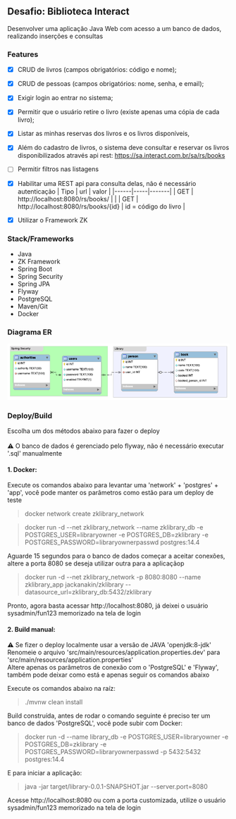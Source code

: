 ## Desafio: Biblioteca Interact
Desenvolver uma aplicação Java Web com acesso a um banco de dados, realizando inserções e consultas

### Features
- [x] CRUD de livros (campos obrigatórios: código e nome);
- [x] CRUD de pessoas (campos obrigatórios: nome, senha, e email);
- [x] Exigir login ao entrar no sistema;
- [x] Permitir que o usuário retire o livro (existe apenas uma cópia de cada livro);
- [x] Listar as minhas reservas dos livros e os livros disponíveis,
- [x] Além do cadastro de livros, o sistema deve consultar e reservar os livros disponibilizados através api rest: https://sa.interact.com.br/sa/rs/books
- [ ] Permitir filtros nas listagens
- [x] Habilitar uma REST api para consulta delas, não é necessário autenticação
| Tipo | url | valor |
|------|-----|-------|
| GET | http://localhost:8080/rs/books/ | |
| GET | http://localhost:8080/rs/books/{id} | id = código do livro |
- [x] Utilizar o Framework ZK



### Stack/Frameworks
* Java
* ZK Framework
* Spring Boot
* Spring Security
* Spring JPA
* Flyway
* PostgreSQL
* Maven/Git
* Docker

### Diagrama ER
![alt text](https://github.com/jackanakin/zklibrary/blob/main/er_db.png?raw=true)

### Deploy/Build
Escolha um dos métodos abaixo para fazer o deploy<br/>
<br/>
:warning:	O banco de dados é gerenciado pelo flyway, não é necessário executar '.sql' manualmente<br/>

#### 1. Docker: 

Execute os comandos abaixo para levantar uma 'network' + 'postgres' + 'app', você pode manter os parâmetros como estão para um deploy de teste
> docker network create zklibrary_network

> docker run -d --net zklibrary_network --name zklibrary_db -e POSTGRES_USER=libraryowner -e POSTGRES_DB=zklibrary -e POSTGRES_PASSWORD=libraryownerpasswd postgres:14.4

Aguarde 15 segundos para o banco de dados começar a aceitar conexões, altere a porta 8080 se deseja utilizar outra para a aplicaçãop
> docker run -d --net zklibrary_network -p 8080:8080 --name zklibrary_app jackanakin/zklibrary --datasource_url=zklibrary_db:5432/zklibrary

Pronto, agora basta acessar http://localhost:8080, já deixei o usuário sysadmin/fun123 memorizado na tela de login

#### 2. Build manual: 
:warning: Se fizer o deploy localmente usar a versão de JAVA 'openjdk:8-jdk'<br/>
Renomeie o arquivo 'src/main/resources/application.properties.dev' para 'src/main/resources/application.properties'<br/>
Altere apenas os parâmetros de conexão com o 'PostgreSQL' e 'Flyway', também pode deixar como está e apenas seguir os comandos abaixo

Execute os comandos abaixo na raíz:

> ./mvnw clean install

Build construída, antes de rodar o comando seguinte é preciso ter um banco de dados 'PostgreSQL', você pode subir com Docker:
> docker run -d --name library_db -e POSTGRES_USER=libraryowner -e POSTGRES_DB=zklibrary -e POSTGRES_PASSWORD=libraryownerpasswd -p 5432:5432 postgres:14.4

E para iniciar a aplicação:
> java -jar target/library-0.0.1-SNAPSHOT.jar --server.port=8080

Acesse http://localhost:8080 ou com a porta customizada, utilize o usuário sysadmin/fun123 memorizado na tela de login